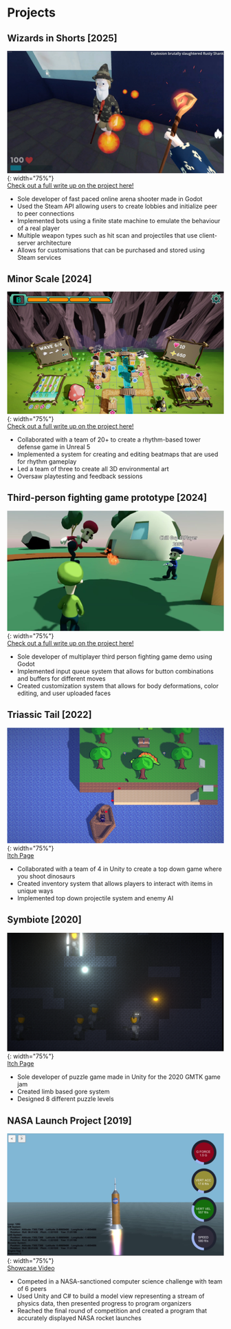 # Projects

## Wizards in Shorts [2025]
![wizShorts1](/assets/wizShorts1.jpg){: width="75%"}\
[Check out a full write up on the project here!](/wizards)
- Sole developer of fast paced online arena shooter made in Godot
- Used the Steam API allowing users to create lobbies and initialize peer to peer connections
- Implemented bots using a finite state machine to emulate the behaviour of a real player
- Multiple weapon types such as hit scan and projectiles that use client-server architecture
- Allows for customisations that can be purchased and stored using Steam services

## Minor Scale [2024]
![minorScreenshot](/assets/minorScale.jpg){: width="75%"}\
[Check out a full write up on the project here!](/minorScale)
- Collaborated with a team of 20+ to create a rhythm-based tower defense game in Unreal 5
- Implemented a system for creating and editing beatmaps that are used for rhythm gameplay
- Led a team of three to create all 3D environmental art
- Oversaw playtesting and feedback sessions

## Third-person fighting game prototype [2024]
![smashScreenshot](/assets/smash.png){: width="75%"}\
[Check out a full write up on the project here!](/smash)
- Sole developer of multiplayer third person fighting game demo using Godot
- Implemented input queue system that allows for button combinations and buffers for different moves
- Created customization system that allows for body deformations, color editing, and user uploaded faces

## Triassic Tail [2022]
![dino](/assets/dino.png){: width="75%"}\
[Itch Page](https://lordscruff.itch.io/a-triassic-tail)
- Collaborated with a team of 4 in Unity to create a top down game where you shoot dinosaurs
- Created inventory system that allows players to interact with items in unique ways
- Implemented top down projectile system and enemy AI

## Symbiote [2020]
![parasite](/assets/parasite.png){: width="75%"}\
[Itch Page](https://businesspenguin.itch.io/symbiote)
- Sole developer of puzzle game made in Unity for the 2020 GMTK game jam
- Created limb based gore system
- Designed 8 different puzzle levels

## NASA Launch Project [2019] 
![nasa](/assets/nasa.png){: width="75%"}\
[Showcase Video](https://youtu.be/8GcGP9FnduM)
- Competed in a NASA-sanctioned computer science challenge with team of 6 peers 
- Used Unity and C# to build a model view representing a stream of physics data, then presented progress to program organizers
- Reached the final round of competition and created a program that accurately displayed NASA rocket launches